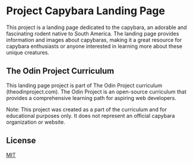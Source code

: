 # Project Capybara Landing Page

This project is a landing page dedicated to the capybara, an adorable and fascinating rodent native to South America. The landing page provides information and images about capybaras, making it a great resource for capybara enthusiasts or anyone interested in learning more about these unique creatures.

## The Odin Project Curriculum

This landing page project is part of The Odin Project curriculum (theodinproject.com). The Odin Project is an open-source curriculum that provides a comprehensive learning path for aspiring web developers.

Note: This project was created as a part of the curriculum and for educational purposes only. It does not represent an official capybara organization or website.

## License

[MIT](https://choosealicense.com/licenses/mit/)
